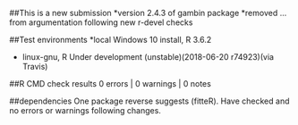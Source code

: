 
##This is a new submission
*version 2.4.3 of gambin package
*removed ... from argumentation following new r-devel checks

##Test environments
*local Windows 10 install, R 3.6.2
* linux-gnu, R Under development (unstable)(2018-06-20 r74923)(via Travis)
 
##R CMD check results
0 errors | 0 warnings | 0 notes

##dependencies
One package reverse suggests (fitteR). Have checked
and no errors or warnings following changes. 
